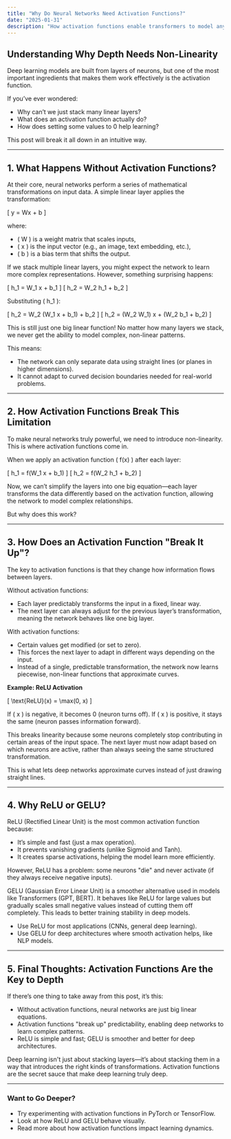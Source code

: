 ```yaml
---
title: "Why Do Neural Networks Need Activation Functions?"
date: "2025-01-31"
description: "How activation functions enable transformers to model any dataset"
---
```


## Understanding Why Depth Needs Non-Linearity

Deep learning models are built from layers of neurons, but one of the most important ingredients that makes them work effectively is the activation function.

If you’ve ever wondered:

- Why can’t we just stack many linear layers?
- What does an activation function actually do?
- How does setting some values to 0 help learning?

This post will break it all down in an intuitive way.

---

## 1. What Happens Without Activation Functions?

At their core, neural networks perform a series of mathematical transformations on input data. A simple linear layer applies the transformation:

\[ y = Wx + b \]

where:
- \( W \) is a weight matrix that scales inputs,
- \( x \) is the input vector (e.g., an image, text embedding, etc.),
- \( b \) is a bias term that shifts the output.

If we stack multiple linear layers, you might expect the network to learn more complex representations. However, something surprising happens:

\[ h_1 = W_1 x + b_1 \]
\[ h_2 = W_2 h_1 + b_2 \]

Substituting \( h_1 \):

\[ h_2 = W_2 (W_1 x + b_1) + b_2 \]
\[ h_2 = (W_2 W_1) x + (W_2 b_1 + b_2) \]

This is still just one big linear function! No matter how many layers we stack, we never get the ability to model complex, non-linear patterns.

This means:
- The network can only separate data using straight lines (or planes in higher dimensions).
- It cannot adapt to curved decision boundaries needed for real-world problems.

---

## 2. How Activation Functions Break This Limitation

To make neural networks truly powerful, we need to introduce non-linearity. This is where activation functions come in.

When we apply an activation function \( f(x) \) after each layer:

\[ h_1 = f(W_1 x + b_1) \]
\[ h_2 = f(W_2 h_1 + b_2) \]

Now, we can’t simplify the layers into one big equation—each layer transforms the data differently based on the activation function, allowing the network to model complex relationships.

But why does this work?

---

## 3. How Does an Activation Function "Break It Up"?

The key to activation functions is that they change how information flows between layers.

Without activation functions:
- Each layer predictably transforms the input in a fixed, linear way.
- The next layer can always adjust for the previous layer’s transformation, meaning the network behaves like one big layer.

With activation functions:
- Certain values get modified (or set to zero).
- This forces the next layer to adapt in different ways depending on the input.
- Instead of a single, predictable transformation, the network now learns piecewise, non-linear functions that approximate curves.

**Example: ReLU Activation**

\[ \text{ReLU}(x) = \max(0, x) \]

If \( x \) is negative, it becomes 0 (neuron turns off). If \( x \) is positive, it stays the same (neuron passes information forward).

This breaks linearity because some neurons completely stop contributing in certain areas of the input space. The next layer must now adapt based on which neurons are active, rather than always seeing the same structured transformation.

This is what lets deep networks approximate curves instead of just drawing straight lines.

---

## 4. Why ReLU or GELU?

ReLU (Rectified Linear Unit) is the most common activation function because:
- It’s simple and fast (just a max operation).
- It prevents vanishing gradients (unlike Sigmoid and Tanh).
- It creates sparse activations, helping the model learn more efficiently.

However, ReLU has a problem: some neurons "die" and never activate (if they always receive negative inputs).

GELU (Gaussian Error Linear Unit) is a smoother alternative used in models like Transformers (GPT, BERT). It behaves like ReLU for large values but gradually scales small negative values instead of cutting them off completely. This leads to better training stability in deep models.

- Use ReLU for most applications (CNNs, general deep learning).
- Use GELU for deep architectures where smooth activation helps, like NLP models.

---

## 5. Final Thoughts: Activation Functions Are the Key to Depth

If there’s one thing to take away from this post, it’s this:
- Without activation functions, neural networks are just big linear equations.
- Activation functions "break up" predictability, enabling deep networks to learn complex patterns.
- ReLU is simple and fast; GELU is smoother and better for deep architectures.

Deep learning isn't just about stacking layers—it’s about stacking them in a way that introduces the right kinds of transformations. Activation functions are the secret sauce that make deep learning truly deep.

---

### Want to Go Deeper?
- Try experimenting with activation functions in PyTorch or TensorFlow.
- Look at how ReLU and GELU behave visually.
- Read more about how activation functions impact learning dynamics.
